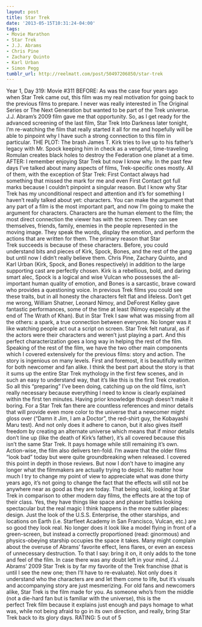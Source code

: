 ```yaml
---
layout: post
title: Star Trek
date: '2013-05-15T10:31:24-04:00'
tags:
- Movie Marathon
- Star Trek
- J.J. Abrams
- Chris Pine
- Zachary Quinto
- Karl Urban
- Simon Pegg
tumblr_url: http://reelmatt.com/post/50497206850/star-trek
---
```



Year 1, Day 319: Movie #311
BEFORE: As was the case four years ago when Star Trek came out, this film was my real motivation for going back to the previous films to prepare. I never was really interested in The Original Series or The Next Generation but wanted to be part of the Trek universe. J.J. Abram’s 2009 film gave me that opportunity. So, as I get ready for the advanced screening of the last film, Star Trek Into Darkness later tonight, I’m re-watching the film that really started it all for me and hopefully will be able to pinpoint why I have such a strong connection to this film in particular.
THE PLOT: The brash James T. Kirk tries to live up to his father’s legacy with Mr. Spock keeping him in check as a vengeful, time-traveling Romulan creates black holes to destroy the Federation one planet at a time.
AFTER: I remember enjoying Star Trek but now I know why. In the past few days I’ve talked about many aspects of films, Trek-specific ones mostly. All of them, with the exception of Star Trek: First Contact always had something that missed the mark for me and even First Contact got full marks because I couldn’t pinpoint a singular reason. But I know why Star Trek has my unconditional respect and attention and it’s for something I haven’t really talked about yet: characters.
You can make the argument that any part of a film is the most important part, and now I’m going to make the argument for characters. Characters are the human element to the film; the most direct connection the viewer has with the screen. They can see themselves, friends, family, enemies in the people represented in the moving image. They speak the words, display the emotion, and perform the actions that are written for them. The primary reason that Star Trek succeeds is because of these characters. Before, you could understand bits and pieces of Kirk, Spock, Bones, and the rest of the gang but until now I didn’t really believe them. Chris Pine, Zachary Quinto, and Karl Urban (Kirk, Spock, and Bones respectively) in addition to the large supporting cast are perfectly chosen. Kirk is a rebellious, bold, and daring smart alec, Spock is a logical and wise Vulcan who possesses the all-important human quality of emotion, and Bones is a sarcastic, brave coward who provides a questioning voice. In previous Trek films you could see these traits, but in all honesty the characters felt flat and lifeless. Don’t get me wrong, William Shatner, Leonard Nimoy, and DeForest Kelley gave fantastic performances, some of the time at least (Nimoy especially at the end of The Wrath of Khan). But in Star Trek I saw what was missing from all the others: a spark, a true connection between everyone. No longer was it like watching people act out a script on screen. Star Trek felt natural, as if the actors were their characters and weren’t just playing a part. And this perfect characterization goes a long way in helping the rest of the film.
Speaking of the rest of the film, we have the two other main components which I covered extensively for the previous films: story and action. The story is ingenious on many levels. First and foremost, it is beautifully written for both newcomer and fan alike. I think the best part about the story is that it sums up the entire Star Trek mythology in the first few scenes, and in such an easy to understand way, that it’s like this is the first Trek creation. So all this “preparing” I’ve been doing, catching up on the old films, isn’t really necessary because everything I need to know is clearly explained within the first ten minutes. Having prior knowledge though doesn’t make it boring. For a Star Trek fan there are countless references and minor details that will provide even more color to the universe that a newcomer might gloss over (“Damn it Jim, I am a Doctor”, the red-shirt guy, the Kobayashi Maru test). And not only does it adhere to canon, but it also gives itself freedom by creating an alternate universe which means that if minor details don’t line up (like the death of Kirk’s father), it’s all covered because this isn’t the same Star Trek. It pays homage while still remaining it’s own.
Action-wise, the film also delivers ten-fold. I’m aware that the older films “look bad” today but were quite groundbreaking when released. I covered this point in depth in those reviews. But now I don’t have to imagine any longer what the filmmakers are actually trying to depict. No matter how much I try to change my point of view to appreciate what was done thirty years ago, it’s not going to change the fact that the effects will still not be anywhere near as good as they are today. That being said, looking at Star Trek in comparison to other modern day films, the effects are at the top of their class. Yes, they have things like space and phaser battles looking spectacular but the real magic I think happens in the more subtler places: design. Just the look of the U.S.S. Enterprise, the other starships, and locations on Earth (i.e. Starfleet Academy in San Francisco, Vulcan, etc.) are so good they look real. No longer does it look like a model flying in front of a green-screen, but instead a correctly proportioned (read: ginormous) and physics-obeying starship occupies the space it takes. Many might complain about the overuse of Abrams’ favorite effect, lens flares, or even an excess of unnecessary destruction. To that I say: bring it on, it only adds to the tone and feel of the film.
In case there was any doubt left in your mind, J.J. Abrams’ 2009 Star Trek is by far my favorite of the Trek franchise (that is until I see the new one; then I’ll have to re-evaluate). Not only does it understand who the characters are and let them come to life, but it’s visuals and accompanying story are just mesmerizing. For old fans and newcomers alike, Star Trek is the film made for you. As someone who’s from the middle (not a die-hard fan but is familiar with the universe), this is the perfect Trek film because it explains just enough and pays homage to what was, while not being afraid to go in its own direction, and really, bring Star Trek back to its glory days.
RATING: 5 out of 5
